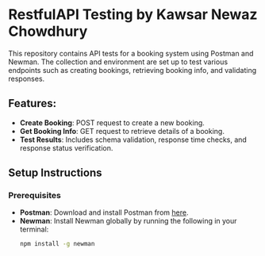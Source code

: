 # RestfulAPI Testing by Kawsar Newaz Chowdhury

This repository contains API tests for a booking system using Postman and Newman. The collection and environment are set up to test various endpoints such as creating bookings, retrieving booking info, and validating responses.

## Features:
- **Create Booking**: POST request to create a new booking.
- **Get Booking Info**: GET request to retrieve details of a booking.
- **Test Results**: Includes schema validation, response time checks, and response status verification.

## Setup Instructions

### Prerequisites
- **Postman**: Download and install Postman from [here](https://www.postman.com/downloads/).
- **Newman**: Install Newman globally by running the following in your terminal:
  ```bash
  npm install -g newman
